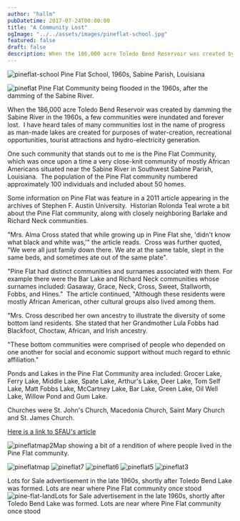 ```yaml
---
author: "hallm"
pubDatetime: 2017-07-24T00:00:00
title: "A Community Lost"
ogImage: "../../assets/images/pineflat-school.jpg"
featured: false
draft: false
description: When the 186,000 acre Toledo Bend Reservoir was created by damming the Sabine River in the 1960s, a few communities were inundated and forever lost.  I have heard tales of many communities lost in the name of progress as man-made lakes are created for purposes of water-creation, recreational opportunities, tourist attractions and hydro-electricity generation.
---
```


![pineflat-school](@assets/images/pineflat-school.jpg) Pine Flat School, 1960s, Sabine Parish, Louisiana

![pineflat](@assets/images/pineflat-1024x693.jpg) Pine Flat Community being flooded in the 1960s, after the damming of the Sabine River.

When the 186,000 acre Toledo Bend Reservoir was created by damming the Sabine River in the 1960s, a few communities were inundated and forever lost.  I have heard tales of many communities lost in the name of progress as man-made lakes are created for purposes of water-creation, recreational opportunities, tourist attractions and hydro-electricity generation.

One such community that stands out to me is the Pine Flat Community, which was once upon a time a very close-knit community of mostly African Americans situated near the Sabine River in Southwest Sabine Parish, Louisiana.  The population of the Pine Flat community numbered approximately 100 individuals and included about 50 homes.

Some information on Pine Flat was feature in a 2011 article appearing in the archives of Stephen F. Austin University.  Historian Rolonda Teal wrote a bit about the Pine Flat community, along with closely neighboring Barlake and Richard Neck communities.

"Mrs. Alma Cross stated that while growing up in Pine Flat she, 'didn't know what black and white was,'" the article reads.  Cross was further quoted,  "We were all just family down there. We ate at the same table, slept in the same beds, and sometimes ate out of the same plate".

"Pine Flat had distinct communities and surnames associated with them. For example there were the Bar Lake and Richard Neck communities whose surnames included: Gasaway, Grace, Neck, Cross, Sweet, Stallworth, Fobbs, and Hines."  The article continued, "Although these residents were mostly African American, other cultural groups also lived among them.

"Mrs. Cross described her own ancestry to illustrate the diversity of some bottom land residents. She stated that her Grandmother Lula Fobbs had Blackfoot, Choctaw, African, and Irish ancestry.

"These bottom communities were comprised of people who depended on one another for social and economic support without much regard to ethnic affiliation."

Ponds and Lakes in the Pine Flat Community area included: Grocer Lake, Ferry Lake, Middle Lake, Spate Lake, Arthur's Lake, Deer Lake, Tom Self Lake, Matt Fobbs Lake, McCartney Lake, Bar Lake, Green Lake, Oil Well Lake, Willow Pond and Gum Lake.

Churches were St. John's Church, Macedonia Church, Saint Mary Church and St. James Church.

[Here is a link to SFAU's article](http://www.sfasu.edu/heritagecenter/3588.asp)

![pineflatmap2](@assets/images/pineflatmap2.jpg)Map showing a bit of a rendition of where people lived in the Pine Flat community.

![pineflatmap](@assets/images/pineflatmap.jpg)
![pineflat7](@assets/images/pineflat7.jpg)
![pineflat6](@assets/images/pineflat6.jpg)
![pineflat5](@assets/images/pineflat5-1024x487.jpg)
![pineflat3](@assets/images/pineflat3.jpg)

Lots for Sale advertisement in the late 1960s, shortly after Toledo Bend Lake was formed. Lots are near where Pine Flat community once stood
![pine-flat-land](@assets/images/pine-flat-land.jpg)Lots for Sale advertisement in the late 1960s, shortly after Toledo Bend Lake was formed. Lots are near where Pine Flat community once stood